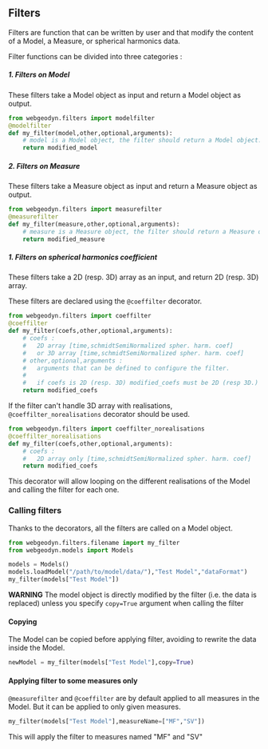 ## Filters

Filters are function that can be written by user and that modify the content of a Model, a Measure, or  spherical harmonics data.

Filter functions can be divided into three categories :

##### 1. Filters on Model

These filters take a Model object as input and return a Model object as output.

```python
from webgeodyn.filters import modelfilter
@modelfilter
def my_filter(model,other,optional,arguments):
    # model is a Model object, the filter should return a Model object.
    return modified_model
```

##### 2. Filters on Measure

These filters take a Measure object as input and return a Measure object as output.

```python
from webgeodyn.filters import measurefilter
@measurefilter
def my_filter(measure,other,optional,arguments):
    # measure is a Measure object, the filter should return a Measure object.
    return modified_measure
```

##### 1. Filters on spherical harmonics coefficient

These filters take a 2D (resp. 3D) array as an input, and return 2D (resp. 3D) array.

These filters are declared using the ```@coeffilter``` decorator.

```python
from webgeodyn.filters import coeffilter
@coeffilter
def my_filter(coefs,other,optional,arguments):
    # coefs :
    #   2D array [time,schmidtSemiNormalized spher. harm. coef]
    #   or 3D array [time,schmidtSemiNormalized spher. harm. coef]
    # other,optional,arguments :
    #   arguments that can be defined to configure the filter.
    #
    #   if coefs is 2D (resp. 3D) modified_coefs must be 2D (resp 3D.)
    return modified_coefs
```

If the filter can't handle 3D array with realisations, ```@coeffilter_norealisations``` decorator should be used.
```python
from webgeodyn.filters import coeffilter_norealisations
@coeffilter_norealisations
def my_filter(coefs,other,optional,arguments):
    # coefs :
    #   2D array only [time,schmidtSemiNormalized spher. harm. coef]
    return modified_coefs
```
This decorator will allow looping on the different realisations of the Model and calling the filter for each one.


### Calling filters

Thanks to the decorators, all the filters are called on a Model object.

```python
from webgeodyn.filters.filename import my_filter
from webgeodyn.models import Models

models = Models()
models.loadModel("/path/to/model/data/"),"Test Model","dataFormat")
my_filter(models["Test Model"])
```

**WARNING** The model object is directly modified by the filter (i.e. the data is replaced) unless you specify ```copy=True``` argument when calling the filter

#### Copying

The Model can be copied before applying filter, avoiding to rewrite the data inside the Model.

```python
newModel = my_filter(models["Test Model"],copy=True)
```

#### Applying filter to some measures only

```@measurefilter``` and ```@coeffilter``` are by default applied to all measures in the Model. But it can be applied to only given measures.

```python
my_filter(models["Test Model"],measureName=["MF","SV"])
```

This will apply the filter to measures named "MF" and "SV"
